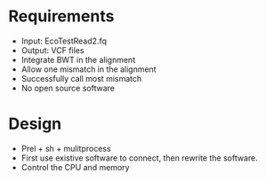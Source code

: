 # Requirements
- Input: EcoTestRead2.fq
- Output: VCF files
- Integrate BWT in the alignment
- Allow one mismatch in the alignment
- Successfully call most mismatch
- No open source software

# Design
- Prel + sh + mulitprocess
- First use existive software to connect, then rewrite the software.
- Control the CPU and memory

